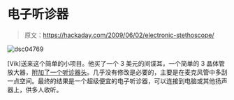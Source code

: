 # 电子听诊器

> 原文：<https://hackaday.com/2009/06/02/electronic-stethoscope/>

![dsc04769](img/1b76e3f3d6947be98b24379d3196624f.png "dsc04769")

[Vik]送来这个简单的小项目。他买了一个 3 美元的间谍耳，一个简单的 3 晶体管放大器，[附加了一个听诊器头](http://vik-olliver.blogspot.com/2009/06/electronic-stethescope.html)。几乎没有修改是必要的，主要是在麦克风管中多刮一点空间。最终的结果是一个超级便宜的电子听诊器，可以连接到电脑或其他扬声器上，供多人收听。